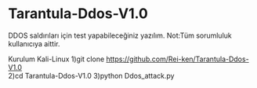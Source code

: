 # Tarantula-Ddos-V1.0
DDOS saldırıları için test yapabileceğiniz yazılım.
Not:Tüm sorumluluk kullanıcıya aittir.

Kurulum
  Kali-Linux
  1)git clone https://github.com/Rei-ken/Tarantula-Ddos-V1.0                            
  2)cd Tarantula-Ddos-V1.0
  3)python Ddos_attack.py
